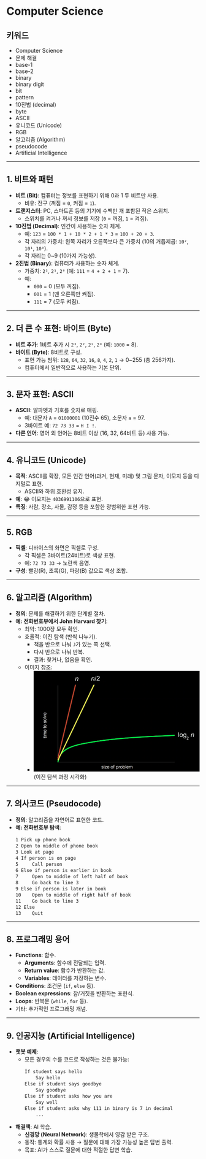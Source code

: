 # Computer Science

## **키워드**

- Computer Science
- 문제 해결
- base-1
- base-2
- binary
- binary digit
- bit
- pattern
- 10진법 (decimal)
- byte
- ASCII
- 유니코드 (Unicode)
- RGB
- 알고리즘 (Algorithm)
- pseudocode
- Artificial Intelligence

---

## 1. **비트와 패턴**
- **비트 (Bit)**: 컴퓨터는 정보를 표현하기 위해 0과 1 두 비트만 사용.
  - 비유: 전구 (꺼짐 = `0`, 켜짐 = `1`).
- **트랜지스터**: PC, 스마트폰 등의 기기에 수백만 개 포함된 작은 스위치.
  - 스위치를 켜거나 꺼서 정보를 저장 (`0` = 꺼짐, `1` = 켜짐).
- **10진법 (Decimal)**: 인간이 사용하는 숫자 체계.
  - 예: `123` = `100 * 1 + 10 * 2 + 1 * 3` = `100 + 20 + 3`.
  - 각 자리의 가중치: 왼쪽 자리가 오른쪽보다 큰 가중치 (10의 거듭제곱: `10²`, `10¹`, `10⁰`).
  - 각 자리는 0~9 (10가지 가능성).
- **2진법 (Binary)**: 컴퓨터가 사용하는 숫자 체계.
  - 가중치: `2²`, `2¹`, `2⁰` (예: `111` = `4 + 2 + 1` = 7).
  - 예:
    - `000` = 0 (모두 꺼짐).
    - `001` = 1 (맨 오른쪽만 켜짐).
    - `111` = 7 (모두 켜짐).

---

## 2. **더 큰 수 표현: 바이트 (Byte)**
- **비트 추가**: 1비트 추가 시 `2³`, `2²`, `2¹`, `2⁰` (예: `1000` = 8).
- **바이트 (Byte)**: 8비트로 구성.
  - 표현 가능 범위: `128`, `64`, `32`, `16`, `8`, `4`, `2`, `1` → 0~255 (총 256가지).
  - 컴퓨터에서 일반적으로 사용하는 기본 단위.

---

## 3. **문자 표현: ASCII**
- **ASCII**: 알파벳과 기호를 숫자로 매핑.
  - 예: 대문자 `A` = `01000001` (10진수 65), 소문자 `a` = 97.
  - 3바이트 예: `72 73 33` = `H I !`.
- **다른 언어**: 영어 외 언어는 8비트 이상 (16, 32, 64비트 등) 사용 가능.

---

## 4. **유니코드 (Unicode)**
- **목적**: ASCII를 확장, 모든 인간 언어(과거, 현재, 미래) 및 그림 문자, 이모지 등을 디지털로 표현.
  - ASCII와 하위 호환성 유지.
- **예**: 😂 이모지는 `4036991106`으로 표현.
- **특징**: 사람, 장소, 사물, 감정 등을 포함한 광범위한 표현 가능.

---

## 5. **RGB**
- **픽셀**: 디바이스의 화면은 픽셀로 구성.
  - 각 픽셀은 3바이트(24비트)로 색상 표현.
  - 예: `72 73 33` → 노란색 음영.
- **구성**: 빨강(R), 초록(G), 파랑(B) 값으로 색상 조합.

---

## 6. **알고리즘 (Algorithm)**
- **정의**: 문제를 해결하기 위한 단계별 절차.
- **예: 전화번호부에서 John Harvard 찾기**:
  - 최악: 1000장 모두 확인.
  - 효율적: 이진 탐색 (반씩 나누기).
    - 책을 반으로 나눠 `J`가 있는 쪽 선택.
    - 다시 반으로 나눠 반복.
    - 결과: 찾거나, 없음을 확인.
  - 이미지 참조: 
    - <img src="./graph.png" alt="graph"> (이진 탐색 과정 시각화)

---

## 7. **의사코드 (Pseudocode)**
- **정의**: 알고리즘을 자연어로 표현한 코드.
- **예: 전화번호부 탐색**:
  ```text
  1 Pick up phone book
  2 Open to middle of phone book
  3 Look at page
  4 If person is on page
  5     Call person
  6 Else if person is earlier in book
  7     Open to middle of left half of book
  8     Go back to line 3
  9 Else if person is later in book
  10    Open to middle of right half of book
  11    Go back to line 3
  12 Else
  13    Quit
  ```

---

## 8. **프로그래밍 용어**
- **Functions**: 함수.
  - **Arguments**: 함수에 전달되는 입력.
  - **Return value**: 함수가 반환하는 값.
  - **Variables**: 데이터를 저장하는 변수.
- **Conditions**: 조건문 (`if`, `else` 등).
- **Boolean expressions**: 참/거짓을 반환하는 표현식.
- **Loops**: 반복문 (`while`, `for` 등).
- 기타: 추가적인 프로그래밍 개념.

---

## 9. **인공지능 (Artificial Intelligence)**
- **챗봇 예제**:
  - 모든 경우의 수를 코드로 작성하는 것은 불가능:
    ```text
    If student says hello
        Say hello
    Else if student says goodbye
        Say goodbye
    Else if student asks how you are
        Say well
    Else if student asks why 111 in binary is 7 in decimal
        ...
    ```
- **해결책**: AI 학습.
  - **신경망 (Neural Network)**: 생물학에서 영감 받은 구조.
  - 동작: 통계와 확률 사용 → 질문에 대해 가장 가능성 높은 답변 출력.
  - 목표: AI가 스스로 질문에 대한 적절한 답변 학습.

